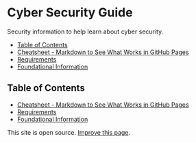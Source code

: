 <link rel="stylesheet" href="styles.css">

# Cyber Security Guide

Security information to help learn about cyber security.

- [Table of Contents](#table-of-contents)
- [Cheatsheet - Markdown to See What Works in GitHub Pages](CheatsheetMarkdown.md)
- [Requirements](SecurityPlus/requirements.md)
- [Foundational Information](SecurityPlus/foundation.md)

## Table of Contents

- [Cheatsheet - Markdown to See What Works in GitHub Pages](#cheatsheet)
- [Requirements](#requirements)
- [Foundational Information](#foundational)

<div class="footer border-top border-gray-light mt-5 pt-3 text-right text-gray">
        This site is open source. <a href="https://github.com/novaxiophi/securityplusTraining.githubpages.io/edit/master/index.md">Improve this page</a>.
      </div>
